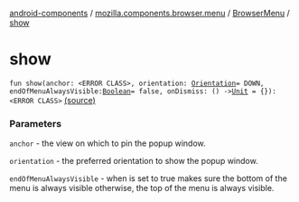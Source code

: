 [android-components](../../index.md) / [mozilla.components.browser.menu](../index.md) / [BrowserMenu](index.md) / [show](./show.md)

# show

`fun show(anchor: <ERROR CLASS>, orientation: `[`Orientation`](-orientation/index.md)` = DOWN, endOfMenuAlwaysVisible: `[`Boolean`](https://kotlinlang.org/api/latest/jvm/stdlib/kotlin/-boolean/index.html)` = false, onDismiss: () -> `[`Unit`](https://kotlinlang.org/api/latest/jvm/stdlib/kotlin/-unit/index.html)` = {}): <ERROR CLASS>` [(source)](https://github.com/mozilla-mobile/android-components/blob/master/components/browser/menu/src/main/java/mozilla/components/browser/menu/BrowserMenu.kt#L44)

### Parameters

`anchor` - the view on which to pin the popup window.

`orientation` - the preferred orientation to show the popup window.

`endOfMenuAlwaysVisible` - when is set to true makes sure the bottom of the menu is always visible otherwise,
the top of the menu is always visible.